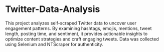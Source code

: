 # Twitter-Data-Analysis
This project analyzes self-scraped Twitter data to uncover user engagement patterns. By examining hashtags, emojis, mentions, tweet length, posting time, and sentiment, it provides actionable insights to optimize content strategies and craft engaging tweets. Data was collected using Selenium and NTScraper for authenticity.
